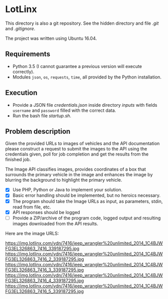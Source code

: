 # LotLinx

This directory is also a git repository. See the hidden directory and file *.git* and *.gitignore*.

The project was written using Ubuntu 16.04.

## Requirements

- Python 3.5 (I cannot guarantee a previous version will execute correctly).
- Modules `json`, `os`, `requests`, `time`, all provided by the Python installation.

## Execution

- Provide a JSON file *credentials.json* inside directory *inputs* with fields `username` and `password` filled with the correct data.
- Run the bash file *startup.sh*.

## Problem description

Given the provided URLs to images of vehicles and the API documentation please construct a request to submit the images to the API using the credentials given, poll for job completion and get the results from the finished job.

The Image API classifies images, provides coordinates of a box that surrounds the primary vehicle in the image and enhances the image by blurring the background to highlight the primary vehicle.

- [X] Use PHP, Python or Java to implement your solution.
- [X] Basic error handling should be implemented, but no heroics necessary.
- [X] The program should take the Image URLs as input, as parameters, stdin, read from file, etc.
- [X] API responses should be logged
- [ ] Provide a ZIP/archive of the program code, logged output and resulting images downloaded from the API results.

Here are the image URLS:

https://img.lotlinx.com/vdn/7416/jeep_wrangler%20unlimited_2014_1C4BJWFG3EL326863_7416_339187295.jpg
https://img.lotlinx.com/vdn/7416/jeep_wrangler%20unlimited_2014_1C4BJWFG3EL326863_7416_2_339187295.jpg
https://img.lotlinx.com/vdn/7416/jeep_wrangler%20unlimited_2014_1C4BJWFG3EL326863_7416_3_339187295.jpg
https://img.lotlinx.com/vdn/7416/jeep_wrangler%20unlimited_2014_1C4BJWFG3EL326863_7416_4_339187295.jpg
https://img.lotlinx.com/vdn/7416/jeep_wrangler%20unlimited_2014_1C4BJWFG3EL326863_7416_5_339187295.jpg

